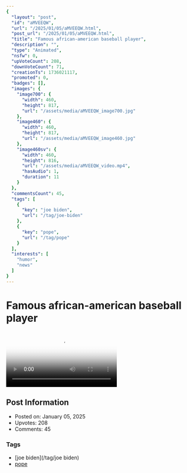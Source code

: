```yaml
---
{
  "layout": "post",
  "id": "aMVEEQW",
  "url": "/2025/01/05/aMVEEQW.html",
  "post_url": "/2025/01/05/aMVEEQW.html",
  "title": "Famous african-american baseball player",
  "description": "",
  "type": "Animated",
  "nsfw": 0,
  "upVoteCount": 208,
  "downVoteCount": 71,
  "creationTs": 1736021117,
  "promoted": 0,
  "badges": [],
  "images": {
    "image700": {
      "width": 460,
      "height": 817,
      "url": "/assets/media/aMVEEQW_image700.jpg"
    },
    "image460": {
      "width": 460,
      "height": 817,
      "url": "/assets/media/aMVEEQW_image460.jpg"
    },
    "image460sv": {
      "width": 460,
      "height": 816,
      "url": "/assets/media/aMVEEQW_video.mp4",
      "hasAudio": 1,
      "duration": 11
    }
  },
  "commentsCount": 45,
  "tags": [
    {
      "key": "joe biden",
      "url": "/tag/joe-biden"
    },
    {
      "key": "pope",
      "url": "/tag/pope"
    }
  ],
  "interests": [
    "humor",
    "news"
  ]
}
---
```


# Famous african-american baseball player

<video controls playsinline loop poster="/assets/media/aMVEEQW_image460.jpg">
  <source src="/assets/media/aMVEEQW_video.mp4" type="video/mp4">
  Your browser does not support the video tag.
</video>

## Post Information

- Posted on: January 05, 2025
- Upvotes: 208
- Comments: 45

### Tags

- [joe biden](/tag/joe biden)
- [pope](/tag/pope)
